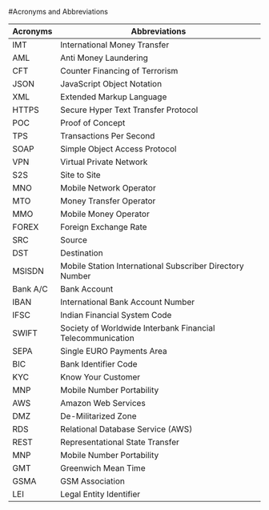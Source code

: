 #Acronyms and Abbreviations

Acronyms   | Abbreviations
---------- | -------
IMT|International Money Transfer
AML|Anti Money Laundering
CFT|Counter Financing of Terrorism
JSON|JavaScript Object Notation
XML|Extended Markup Language
HTTPS|Secure Hyper Text Transfer Protocol
POC|Proof of Concept
TPS|Transactions Per Second
SOAP|Simple Object Access Protocol
VPN|Virtual Private Network
S2S|Site to Site
MNO|Mobile Network Operator
MTO|Money Transfer Operator
MMO|Mobile Money Operator
FOREX|Foreign Exchange Rate
SRC|Source
DST|Destination
MSISDN|Mobile Station International Subscriber Directory Number
Bank A/C|Bank Account
IBAN|International Bank Account Number
IFSC|Indian Financial System Code
SWIFT|Society of Worldwide Interbank Financial Telecommunication
SEPA|Single EURO Payments Area
BIC|Bank Identifier Code
KYC|Know Your Customer
MNP|Mobile Number Portability
AWS|Amazon Web Services
DMZ|De-Militarized Zone
RDS|Relational Database Service (AWS)
REST|Representational State Transfer
MNP|Mobile Number Portability
GMT|Greenwich Mean Time
GSMA|GSM Association
LEI|Legal Entity Identifier

